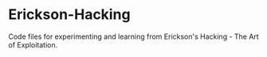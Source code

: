 # Erickson-Hacking

Code files for experimenting and learning from Erickson's Hacking - The Art of Exploitation.
